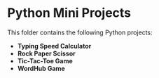 # Python Mini Projects

This folder contains the following Python projects:

- **Typing Speed Calculator**
- **Rock Paper Scissor**
- **Tic-Tac-Toe Game**
- **WordHub Game**
